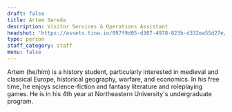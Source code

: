 ```yaml
---
draft: false
title: Artem Sereda
description: Visitor Services & Operations Assistant
headshot: 'https://assets.tina.io/097f9d05-d307-4978-823b-d332ea55d27e/Artem headhsot.png'
type: person
staff_category: staff
menu: false
---
```


Artem (he/him) is a history student, particularly interested in medieval and classical Europe, historical geography, warfare, and economics. In his free time, he enjoys science-fiction and fantasy literature and roleplaying games. He is in his 4th year at Northeastern University's undergraduate program.
